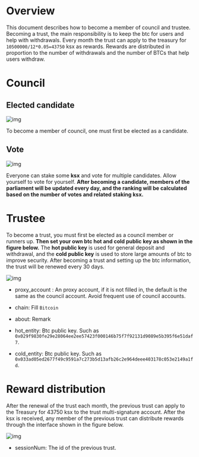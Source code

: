 # Overview

This document describes how to become a member of council and trustee. Becoming a trust, the main responsibility is to keep the btc for users and help with withdrawals. Every month the trust can apply to the treasury for `10500000/12*0.05=43750` ksx as rewards. Rewards are distributed in proportion to the number of withdrawals and the number of BTCs that help users withdraw.

# Council

## Elected candidate

![img](https://cdn.jsdelivr.net/gh/hacpy/PictureBed@master/Document/16400546556771640054655670.png)

To become a member of council, one must first be elected as a candidate.

## Vote

![img](https://cdn.jsdelivr.net/gh/hacpy/PictureBed@master/Document/16400548057191640054805712.png)

Everyone can stake some **ksx** and vote for multiple candidates. Allow yourself to vote for yourself. **After becoming a candidate, members of the parliament will be updated every day, and the ranking will be calculated based on the number of votes and related staking ksx.**

# Trustee

To become a trust, you must first be elected as a council member or runners up. **Then set your own btc hot and cold public key as shown in the figure below.** The **hot public key** is used for general deposit and withdrawal, and the **cold public key** is used to store large amounts of btc to improve security. After becoming a trust and setting up the btc information, the trust will be renewed every 30 days.

![img](https://cdn.jsdelivr.net/gh/hacpy/PictureBed@master/Document/16400549209591640054920952.png)

- proxy_account : An proxy account, if it is not filled in, the default is the same as the council account. Avoid frequent use of council accounts.

- chain: Fill `Bitcoin`

- about: Remark

- hot_entity: Btc public key. Such as `0x029f9830fe29e28064ee2ee57423f000146b75f7f92131d9089e5b395f6e51daf7`.

- cold_entity: Btc public key. Such as `0x033ad05ed2677f49c9591a7c273b5d13afb26c2e964deee403178c053e2149a1fd`.

# Reward distribution

After the renewal of the trust each month, the previous trust can apply to the Treasury for 43750 ksx to the trust multi-signature account. After the ksx is received, any member of the previous trust can distribute rewards through the interface shown in the figure below.

![img](https://cdn.jsdelivr.net/gh/hacpy/PictureBed@master/Document/16400549742281640054974219.png)

- sessionNum: The id of the previous trust.
